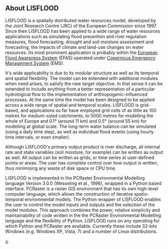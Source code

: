 ## About LISFLOOD

LISFLOOD is a spatially distributed water resources model, developed by the Joint Research Centre (JRC) of the European Commission since 1997. Since then LISFLOOD has been applied to a wide range of water resources applications such as simulating flood prevention and river regulation measures, flood forecasting, drought and soil moisture assessment and forecasting, the impacts of climate and land-use changes on water resources. Its most prominent application is probably within the [European Flood Awareness System](https://www.efas.eu/) (EFAS) operated under [Copernicus Emergency Management System](http://emergency.copernicus.eu/) (EMS).

It's wide applicability is due to its modular structure as well as its temporal and spatial flexibility. The model can be extended with additional modules when need arises, to satisfy the new target objective. In that sense it can be extended to include anything from a better representation of a particular hydrological flow to the implementation of anthropogenic-influenced processes. At the same time the model has been designed to be applied across a wide range of spatial and temporal scales. LISFLOOD is grid-based, and applications so far have employed grid cells of as little as 100 metres for medium-sized catchments, to 5000 metres for modelling the whole of Europe and 0.1° (around 11 km) and 0.5° (around 55 km) for modelling at global scale. The long-term water balance can be simulated (using a daily time step), as well as individual flood events (using hourly time intervals, or even smaller). 

Although LISFLOOD's primary output product is river discharge, all internal rate and state variables (soil moisture, for example) can be written as output as well. All output can be written as grids, or time series at user-defined points or areas. The user has complete control over how output is written, thus minimising any waste of disk space or CPU time.

LISFLOOD is implemented in the PCRaster Environmental Modelling language Version 3.0.0 (Wesseling et al., 1996), wrapped in a Python based interface. PCRaster is a raster GIS environment that has its own high-level computer language, which allows the construction of iterative spatio-temporal environmental models. The Python wrapper of LISFLOOD enables the user to control the model inputs and outputs and the selection of the model modules. This approach combines the power, relative simplicity and maintainability of code written in the the PCRaster Environmental Modelling language and the flexibility of Python. LISFLOOD runs on any operating for which Python and PCRaster are available. Currently these include 32-bits Windows (e.g. Windows XP, Vista, 7) and a number of Linux distributions.


[🔝](#top)
